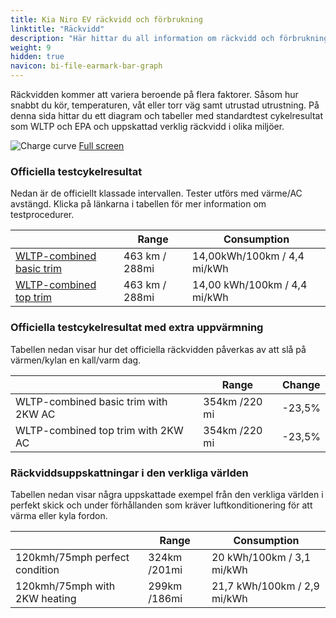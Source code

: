 ```yaml
---
title: Kia Niro EV räckvidd och förbrukning
linktitle: "Räckvidd"
description: "Här hittar du all information om räckvidd och förbrukning för Kia Niro EV."
weight: 9
hidden: true
navicon: bi-file-earmark-bar-graph
---
```

<!-- markdownlint-disable MD033 -->

Räckvidden kommer att variera beroende på flera faktorer. Såsom hur snabbt du kör, temperaturen, våt eller torr väg samt utrustad utrustning. På denna sida hittar du ett diagram och tabeller med standardtest cykelresultat som WLTP och EPA och uppskattad verklig räckvidd i olika miljöer.

<img class="img-fluid" alt="Charge curve" src="../range.svg"/>
<a href="../range.svg">Full screen</a>

### Officiella testcykelresultat

Nedan är de officiellt klassade intervallen. Tester utförs med värme/AC avstängd. Klicka på länkarna i tabellen för mer information om testprocedurer.

<table class="table table-striped">
<thead>
<tr><th></th><th>  Range </th><th>Consumption </th></tr>
<tbody>
<tr><td><a href="../../../../../guides/understandingrange/wltp/">WLTP-combined basic trim</a></td><td> 463 km / 288mi </td><td>14,00kWh/100km / 4,4 mi/kWh </td></tr> 
<tr><td><a href="../../../../../guides/understandingrange/wltp/">WLTP-combined top trim</a></td><td> 463 km / 288mi </td><td> 14,00 kWh/100km / 4,4 mi/kWh </td></tr>  
</tbody></table>

### Officiella testcykelresultat med extra uppvärmning

Tabellen nedan visar hur det officiella räckvidden påverkas av att slå på värmen/kylan en kall/varm dag.

<table class="table table-striped">
<thead>
<tr><th></th><th>  Range </th><th>Change </th></tr>
<tbody>
<tr><td> WLTP-combined basic trim with 2KW AC </td><td> 354km /220 mi </td><td> -23,5%</td></tr>
<tr><td>  WLTP-combined top trim with 2KW AC </td><td> 354km /220 mi </td><td>-23,5%</td></tr>
</tbody></table>

### Räckviddsuppskattningar i den verkliga världen

Tabellen nedan visar några uppskattade exempel från den verkliga världen i perfekt skick och under förhållanden som kräver luftkonditionering för att värma eller kyla fordon.

<table class="table table-striped">
<thead>
<tr><th></th><th>  Range </th><th>Consumption </th></tr>
<tbody>
<tr><td> 120kmh/75mph perfect condition </td><td> 324km /201mi</td><td> 20 kWh/100km / 3,1 mi/kWh </td></tr>
<tr><td> 120kmh/75mph with 2KW heating </td><td> 299km /186mi</td><td> 21,7 kWh/100km / 2,9 mi/kWh </td></tr
</tbody></table>

